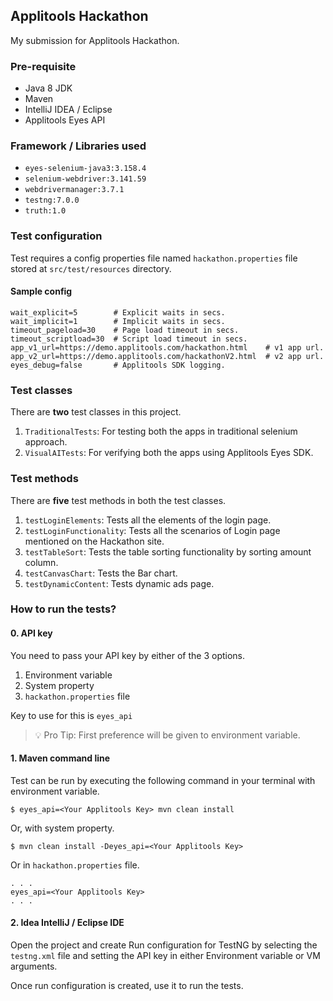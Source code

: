 ## Applitools Hackathon

My submission for Applitools Hackathon.

### Pre-requisite

- Java 8 JDK
- Maven
- IntelliJ IDEA / Eclipse
- Applitools Eyes API

### Framework / Libraries used

- `eyes-selenium-java3:3.158.4`
- `selenium-webdriver:3.141.59`
- `webdrivermanager:3.7.1`
- `testng:7.0.0`
- `truth:1.0`

### Test configuration

Test requires a config properties file named `hackathon.properties` file stored at `src/test/resources` directory.

#### Sample config

```properties
wait_explicit=5        # Explicit waits in secs.
wait_implicit=1        # Implicit waits in secs.
timeout_pageload=30    # Page load timeout in secs.
timeout_scriptload=30  # Script load timeout in secs.
app_v1_url=https://demo.applitools.com/hackathon.html    # v1 app url.
app_v2_url=https://demo.applitools.com/hackathonV2.html  # v2 app url.
eyes_debug=false       # Applitools SDK logging.
```

### Test classes

There are **two** test classes in this project.

1. `TraditionalTests`: For testing both the apps in traditional selenium approach.
1. `VisualAITests`: For verifying both the apps using Applitools Eyes SDK.

### Test methods

There are **five** test methods in both the test classes.

1. `testLoginElements`: Tests all the elements of the login page.
1. `testLoginFunctionality`: Tests all the scenarios of Login page mentioned on the Hackathon site.
1. `testTableSort`: Tests the table sorting functionality by sorting amount column.
1. `testCanvasChart`: Tests the Bar chart.
1. `testDynamicContent`: Tests dynamic ads page.

### How to run the tests?

#### 0. API key

You need to pass your API key by either of the 3 options.

1. Environment variable
1. System property
1. `hackathon.properties` file

Key to use for this is `eyes_api`

> :bulb: Pro Tip: First preference will be given to environment variable.

#### 1. Maven command line

Test can be run by executing the following command in your terminal with environment variable.

```shell script
$ eyes_api=<Your Applitools Key> mvn clean install 
```

Or, with system property.

```shell script
$ mvn clean install -Deyes_api=<Your Applitools Key> 
```

Or in `hackathon.properties` file.

```properties
. . .
eyes_api=<Your Applitools Key>
. . .
```

#### 2. Idea IntelliJ / Eclipse IDE

Open the project and create Run configuration for TestNG by selecting the `testng.xml` file and setting the API key in either Environment variable or VM arguments.

Once run configuration is created, use it to run the tests.